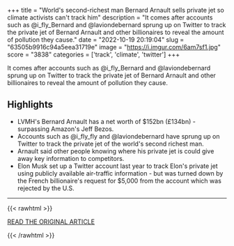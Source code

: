 +++
title = "World's second-richest man Bernard Arnault sells private jet so climate activists can't track him"
description = "It comes after accounts such as @i_fly_Bernard and @laviondebernard sprung up on Twitter to track the private jet of Bernard Arnault and other billionaires to reveal the amount of pollution they cause."
date = "2022-10-19 20:19:04"
slug = "63505b9916c94a5eea31719e"
image = "https://i.imgur.com/6am7sf1.jpg"
score = "3838"
categories = ['track', 'climate', 'twitter']
+++

It comes after accounts such as @i_fly_Bernard and @laviondebernard sprung up on Twitter to track the private jet of Bernard Arnault and other billionaires to reveal the amount of pollution they cause.

## Highlights

- LVMH's Bernard Arnault has a net worth of $152bn (£134bn) - surpassing Amazon's Jeff Bezos.
- Accounts such as @i_fly_fly and @laviondebernard have sprung up on Twitter to track the private jet of the world's second richest man.
- Arnault said other people knowing where his private jet is could give away key information to competitors.
- Elon Musk set up a Twitter account last year to track Elon's private jet using publicly available air-traffic information - but was turned down by the French billionaire's request for $5,000 from the account which was rejected by the U.S.

---

{{< rawhtml >}}
  <p class="article-category">
    <a target="_blank" href="https://news.sky.com/story/worlds-second-richest-man-bernard-arnault-sells-private-jet-so-climate-activists-cant-track-him-12724462">READ THE ORIGINAL ARTICLE</a>
  </p>
{{< /rawhtml >}}
